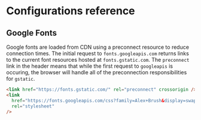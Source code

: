 # Configurations reference

## Google Fonts

Google fonts are loaded from CDN using a preconnect resource to reduce
connection times. The initial request to `fonts.googleapis.com` returns links to
the current font resources hosted at `fonts.gstatic.com`. The `preconnect` link
in the header means that while the first request to `googleapis` is occuring,
the browser will handle all of the preconnection responsibilities for `gstatic`.

```html
<link href="https://fonts.gstatic.com/" rel="preconnect" crossorigin />
<link
  href="https://fonts.googleapis.com/css?family=Alex+Brush&display=swap"
  rel="stylesheet"
/>
```
